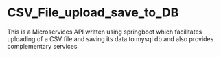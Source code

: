 # CSV_File_upload_save_to_DB
This is a Microservices API written using springboot which facilitates uploading of a CSV file and saving its data to mysql db and also provides complementary services

